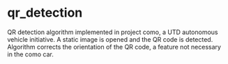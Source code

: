 # qr_detection
QR detection algorithm implemented in project como, a UTD autonomous vehicle initiative. A static image is opened and the QR code is detected. Algorithm corrects the orientation of the QR code, a feature not necessary in the como car.
